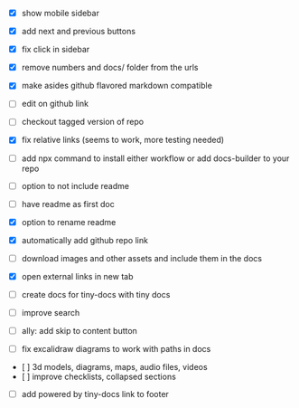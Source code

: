 - [x] show mobile sidebar
- [x] add next and previous buttons
- [x] fix click in sidebar
- [x] remove numbers and docs/ folder from the urls
- [x] make asides github flavored markdown compatible
- [ ] edit on github link
- [ ] checkout tagged version of repo
- [x] fix relative links (seems to work, more testing needed)
- [ ] add npx command to install either workflow or add docs-builder to your repo
- [ ] option to not include readme
- [ ] have readme as first doc
- [x] option to rename readme
- [x] automatically add github repo link
- [ ] download images and other assets and include them in the docs
- [x] open external links in new tab
- [ ] create docs for tiny-docs with tiny docs

- [ ] improve search
- [ ] ally: add skip to content button
- [ ] fix excalidraw diagrams to work with paths in docs
- [ ] 3d models, diagrams, maps, audio files, videos
- [ ] improve checklists, collapsed sections
- [ ] add powered by tiny-docs link to footer